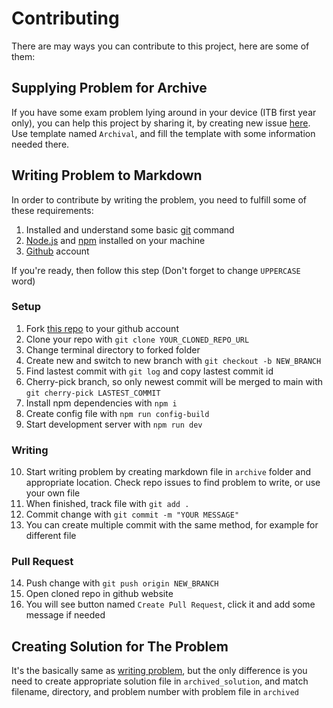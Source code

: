 # Contributing

There are may ways you can contribute to this project, here are some of them:


## Supplying Problem for Archive
If you have some exam problem lying around in your device (ITB first year only), you can help this project by sharing it, by creating new issue [here](https://github.com/problem-base/problem-base.github.io/issues). Use template named `Archival`, and fill the template with some information needed there.

## Writing Problem to Markdown
In order to contribute by writing the problem, you need to fulfill some of these requirements: 
1. Installed and understand some basic [git](https://git-scm.com/) command
1. [Node.js](https://nodejs.org/en) and [npm](https://www.npmjs.com/) installed on your machine
1. [Github](https://github.com/) account

If you're ready, then follow this step (Don't forget to change `UPPERCASE` word)

### Setup
1. Fork [this repo](https://github.com/problem-base/problem-base.github.io) to your github account
1. Clone your repo with `git clone YOUR_CLONED_REPO_URL`  
1. Change terminal directory to forked folder
1. Create new and switch to new branch with `git checkout -b NEW_BRANCH`
1. Find lastest commit with `git log` and copy lastest commit id
1. Cherry-pick branch, so only newest commit will be merged to main with `git cherry-pick LASTEST_COMMIT`
1. Install npm dependencies with `npm i`
1. Create config file with `npm run config-build`
1. Start development server with `npm run dev`

### Writing
10. Start writing problem by creating markdown file in `archive` folder and appropriate location. Check repo issues to find problem to write, or use your own file
1. When finished, track file with `git add .`
1. Commit change with `git commit -m "YOUR MESSAGE"`
1. You can create multiple commit with the same method, for example for different file

### Pull Request
14. Push change with `git push origin NEW_BRANCH`
1. Open cloned repo in github website
1. You will see button named `Create Pull Request`, click it and add some message if needed

## Creating Solution for The Problem 
It's the basically same as [writing problem](#writing-problem-to-markdown), but the only difference is you need to create appropriate solution file in `archived_solution`, and match filename, directory, and problem number with problem file in `archived`
